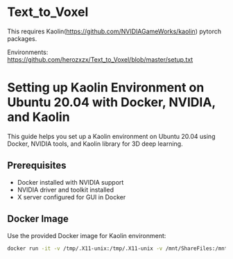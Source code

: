 # Text_to_Voxel

This requires Kaolin(https://github.com/NVIDIAGameWorks/kaolin) pytorch packages.

Environments: https://github.com/herozxzx/Text_to_Voxel/blob/master/setup.txt

# Setting up Kaolin Environment on Ubuntu 20.04 with Docker, NVIDIA, and Kaolin

This guide helps you set up a Kaolin environment on Ubuntu 20.04 using Docker, NVIDIA tools, and Kaolin library for 3D deep learning.

## Prerequisites

- Docker installed with NVIDIA support
- NVIDIA driver and toolkit installed
- X server configured for GUI in Docker

## Docker Image

Use the provided Docker image for Kaolin environment:

```bash
docker run -it -v /tmp/.X11-unix:/tmp/.X11-unix -v /mnt/ShareFiles:/mnt/ShareFiles -e DISPLAY=unix$DISPLAY --net=host --gpus all --cap-add=SYS_PTRACE --security-opt seccomp=unconfined nvidia/cudagl:10.1-devel /bin/bash
